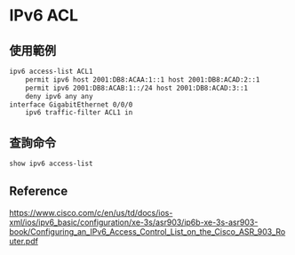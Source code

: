 # IPv6 ACL #


## 使用範例 ##

```bash
ipv6 access-list ACL1
    permit ipv6 host 2001:DB8:ACAA:1::1 host 2001:DB8:ACAD:2::1
    permit ipv6 2001:DB8:ACAB:1::/24 host 2001:DB8:ACAD:3::1
    deny ipv6 any any
interface GigabitEthernet 0/0/0
    ipv6 traffic-filter ACL1 in
```

## 查詢命令 ##

```bash
show ipv6 access-list 
```

## Reference ##

https://www.cisco.com/c/en/us/td/docs/ios-xml/ios/ipv6_basic/configuration/xe-3s/asr903/ip6b-xe-3s-asr903-book/Configuring_an_IPv6_Access_Control_List_on_the_Cisco_ASR_903_Router.pdf